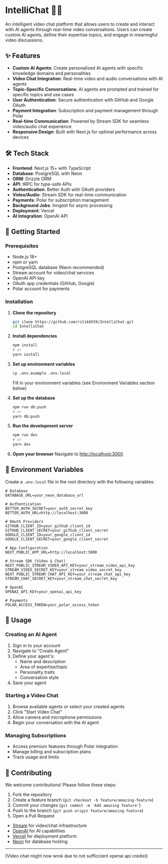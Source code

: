 # IntelliChat 🤖💬

An intelligent video chat platform that allows users to create and interact with AI agents through real-time video conversations. Users can create custom AI agents, define their expertise topics, and engage in meaningful video discussions.

## ✨ Features

- **Custom AI Agents**: Create personalized AI agents with specific knowledge domains and personalities
- **Video Chat Integration**: Real-time video and audio conversations with AI agents
- **Topic-Specific Conversations**: AI agents are prompted and trained for specific topics and use cases
- **User Authentication**: Secure authentication with GitHub and Google OAuth
- **Payment Integration**: Subscription and payment management through Polar
- **Real-time Communication**: Powered by Stream SDK for seamless video/audio chat experience
- **Responsive Design**: Built with Next.js for optimal performance across devices

## 🛠️ Tech Stack

- **Frontend**: Next.js 15+ with TypeScript
- **Database**: PostgreSQL with Neon
- **ORM**: Drizzle ORM
- **API**: tRPC for type-safe APIs
- **Authentication**: Better Auth with OAuth providers
- **Video/Audio**: Stream SDK for real-time communication
- **Payments**: Polar for subscription management
- **Background Jobs**: Inngest for async processing
- **Deployment**: Vercel
- **AI Integration**: OpenAI API

## 🚀 Getting Started

### Prerequisites

- Node.js 18+ 
- npm or yarn
- PostgreSQL database (Neon recommended)
- Stream account for video/chat services
- OpenAI API key
- OAuth app credentials (GitHub, Google)
- Polar account for payments

### Installation

1. **Clone the repository**
   ```bash
   git clone https://github.com/ritik6559/IntelliChat.git
   cd IntelliChat
   ```

2. **Install dependencies**
   ```bash
   npm install
   # or
   yarn install
   ```

3. **Set up environment variables**
   ```bash
   cp .env.example .env.local
   ```
   
   Fill in your environment variables (see Environment Variables section below)

4. **Set up the database**
   ```bash
   npm run db:push
   # or
   yarn db:push
   ```

5. **Run the development server**
   ```bash
   npm run dev
   # or
   yarn dev
   ```

6. **Open your browser**
   Navigate to [http://localhost:3000](http://localhost:3000)

## 🔧 Environment Variables

Create a `.env.local` file in the root directory with the following variables:

```env
# Database
DATABASE_URL=your_neon_database_url

# Authentication
BETTER_AUTH_SECRET=your_auth_secret_key
BETTER_AUTH_URL=http://localhost:3000

# OAuth Providers
GITHUB_CLIENT_ID=your_github_client_id
GITHUB_CLIENT_SECRET=your_github_client_secret
GOOGLE_CLIENT_ID=your_google_client_id
GOOGLE_CLIENT_SECRET=your_google_client_secret

# App Configuration
NEXT_PUBLIC_APP_URL=http://localhost:3000

# Stream SDK (Video & Chat)
NEXT_PUBLIC_STREAM_VIDEO_API_KEY=your_stream_video_api_key
STREAM_VIDEO_SECRET_KEY=your_stream_video_secret_key
NEXT_PUBLIC_STREAM_CHAT_API_KEY=your_stream_chat_api_key
STREAM_CHAT_SECRET_KEY=your_stream_chat_secret_key

# OpenAI
OPENAI_API_KEY=your_openai_api_key

# Payments
POLAR_ACCESS_TOKEN=your_polar_access_token
```

## 📖 Usage

### Creating an AI Agent

1. Sign in to your account
2. Navigate to "Create Agent"
3. Define your agent's:
   - Name and description
   - Area of expertise/topic
   - Personality traits
   - Conversation style
4. Save your agent

### Starting a Video Chat

1. Browse available agents or select your created agents
2. Click "Start Video Chat"
3. Allow camera and microphone permissions
4. Begin your conversation with the AI agent

### Managing Subscriptions

- Access premium features through Polar integration
- Manage billing and subscription plans
- Track usage and limits

## 🤝 Contributing

We welcome contributions! Please follow these steps:

1. Fork the repository
2. Create a feature branch (`git checkout -b feature/amazing-feature`)
3. Commit your changes (`git commit -m 'Add amazing feature'`)
4. Push to the branch (`git push origin feature/amazing-feature`)
5. Open a Pull Request


- [Stream](https://getstream.io/) for video/chat infrastructure
- [OpenAI](https://openai.com/) for AI capabilities
- [Vercel](https://vercel.com/) for deployment platform
- [Neon](https://neon.tech/) for database hosting

---
(Video chat might now wrok due to not sufficcient openai api credist)
